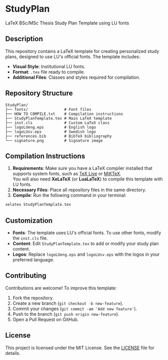 # StudyPlan

LaTeX BSc/MSc Thesis Study Plan Template using LU fonts

## Description

This repository contains a LaTeX template for creating personalized study plans, designed to use LU's official fonts. The template includes:

- **Visual Style**: Institutional LU fonts.
- **Format**: `.tex` file ready to compile.
- **Additional Files**: Classes and styles required for compilation.

## Repository Structure

```text
StudyPlan/
├── fonts/                # Font files
├── HOW TO COMPILE.txt    # Compilation instructions
├── StudyPlanTemplate.tex # Main LaTeX template
├── inst.cls              # Custom LaTeX class
├── logoLUeng.eps         # English logo
├── logoLUsv.eps          # Swedish logo
├── references.bib        # BibTeX bibliography
└── signature.png         # Signature image
```

## Compilation Instructions

1. **Requirements**: Make sure you have a LaTeX compiler installed that supports system fonts, such as [TeX Live](https://www.tug.org/texlive/) or [MiKTeX](https://miktex.org/).  
   You will also need **XeLaTeX** (or **LuaLaTeX**) to compile this template with LU fonts.
2. **Necessary Files**: Place all repository files in the same directory.
3. **Compile**: Run the following command in your terminal:

```bash
xelatex StudyPlanTemplate.tex
```

## Customization

- **Fonts**: The template uses LU's official fonts. To use other fonts, modify the `inst.cls` file.
- **Content**: Edit `StudyPlanTemplate.tex` to add or modify your study plan content.
- **Logos**: Replace `logoLUeng.eps` and `logoLUsv.eps` with the logos in your preferred language.

## Contributing

Contributions are welcome! To improve this template:

1. Fork the repository.
2. Create a new branch (`git checkout -b new-feature`).
3. Commit your changes (`git commit -am 'Add new feature'`).
4. Push to the branch (`git push origin new-feature`).
5. Open a Pull Request on GitHub.

## License

This project is licensed under the MIT License. See the [LICENSE](LICENSE) file for details.

